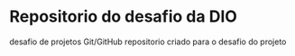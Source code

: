 # Repositorio do desafio da DIO
desafio de projetos Git/GitHub
repositorio criado para o desafio do projeto
